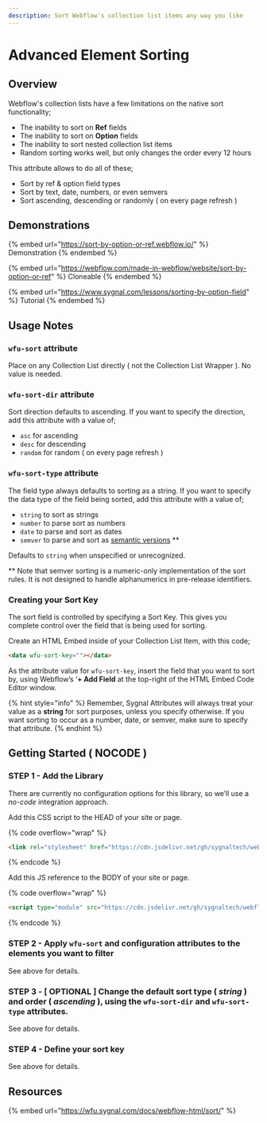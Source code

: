 ```yaml
---
description: Sort Webflow's collection list items any way you like
---
```


# Advanced Element Sorting

## Overview

Webflow's collection lists have a few limitations on the native sort functionality;&#x20;

* The inability to sort on **Ref** fields
* The inability to sort on **Option** fields
* The inability to sort nested collection list items
* Random sorting works well, but only changes the order every 12 hours&#x20;

This attribute allows to do all of these;

* Sort by ref & option field types
* Sort by text, date, numbers, or even semvers
* Sort ascending, descending or randomly ( on every page refresh )

## Demonstrations

{% embed url="https://sort-by-option-or-ref.webflow.io/" %}
Demonstration
{% endembed %}

{% embed url="https://webflow.com/made-in-webflow/website/sort-by-option-or-ref" %}
Cloneable
{% endembed %}

{% embed url="https://www.sygnal.com/lessons/sorting-by-option-field" %}
Tutorial
{% endembed %}

## Usage Notes <a href="#usage-notes" id="usage-notes"></a>

### `wfu-sort` attribute <a href="#wfu-sort-attribute" id="wfu-sort-attribute"></a>

Place on any Collection List directly ( not the Collection List Wrapper ). No value is needed.

### `wfu-sort-dir` attribute <a href="#wfu-sort-dir-attribute" id="wfu-sort-dir-attribute"></a>

Sort direction defaults to ascending. If you want to specify the direction, add this attribute with a value of;

* `asc` for ascending
* `desc` for descending
* `random` for random ( on every page refresh )

### `wfu-sort-type` attribute <a href="#wfu-sort-type-attribute" id="wfu-sort-type-attribute"></a>

The field type always defaults to sorting as a string. If you want to specify the data type of the field being sorted, add this attribute with a value of;

* `string` to sort as strings
* `number` to parse sort as numbers
* `date` to parse and sort as dates
* `semver` to parse and sort as [semantic versions](https://semver.org/) \*\*

Defaults to `string` when unspecified or unrecognized.

\*\* Note that semver sorting is a numeric-only implementation of the sort rules. It is not designed to handle alphanumerics in pre-release identifiers.

### Creating your Sort Key <a href="#creating-your-sort-key" id="creating-your-sort-key"></a>

The sort field is controlled by specifying a Sort Key. This gives you complete control over the field that is being used for sorting.&#x20;

Create an HTML Embed inside of your Collection List Item, with this code;

```html
<data wfu-sort-key=""></data>
```

As the attribute value for `wfu-sort-key`, insert the field that you want to sort by, using Webflow’s ‘**+ Add Field** at the top-right of the HTML Embed Code Editor window.&#x20;

{% hint style="info" %}
Remember, Sygnal Attributes will always treat your value as a **string** for sort purposes, unless you  specify otherwise. If you want sorting to occur as a number, date, or semver, make sure to specify that attribute.
{% endhint %}

## Getting Started ( NOCODE ) <a href="#getting-started-nocode" id="getting-started-nocode"></a>

### STEP 1 - Add the Library <a href="#step-1---add-the-library" id="step-1---add-the-library"></a>

There are currently no configuration options for this library, so we’ll use a _no-code_ integration approach.

Add this CSS script to the HEAD of your site or page.

{% code overflow="wrap" %}
```html
<link rel="stylesheet" href="https://cdn.jsdelivr.net/gh/sygnaltech/webflow-util@4.1/dist/css/webflow-html.css">
```
{% endcode %}

Add this JS reference to the BODY of your site or page.

{% code overflow="wrap" %}
```html
<script type="module" src="https://cdn.jsdelivr.net/gh/sygnaltech/webflow-util@4.1/src/nocode/webflow-html.js"></script>
```
{% endcode %}

### STEP 2 - Apply `wfu-sort` and configuration attributes to the elements you want to filter <a href="#step-2---apply-wfu-sort-and-configuration-attributes-to-the-elements-you-want-to-filter" id="step-2---apply-wfu-sort-and-configuration-attributes-to-the-elements-you-want-to-filter"></a>

See above for details.

### STEP 3 - \[ OPTIONAL ] Change the default sort type ( _string_ ) and order ( _ascending_ ), using the `wfu-sort-dir` and `wfu-sort-type` attributes.

See above for details.

### STEP 4 - Define your sort key

See above for details.

## Resources

{% embed url="https://wfu.sygnal.com/docs/webflow-html/sort/" %}

